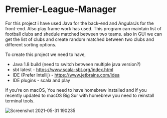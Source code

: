 # Premier-League-Manager

For this project i have used Java for the back-end and AngularJs for the front-end. Also play frame work has used.
This program can maintain list of football clubs and shedule matched between two teams. also in GUI we can get the list of clubs and create random matched between two clubs and different sorting options.

To create this project we need to have,

* Java 1.8 build (need to switch between multiple java version?)
* sbt latest - https://www.scala-sbt.org/index.html
* IDE (Prefer Intellij) - https://www.jetbrains.com/idea
* IDE plugins - scala and play

If you’re on macOS,
You need to have homebrew installed and if you recently updated to
macOS Big Sur with homebrew you need to reinstall terminal tools.

![Screenshot 2021-05-31 190235](https://user-images.githubusercontent.com/61341298/120209072-dd88d500-c24b-11eb-96f9-c6d8a3b07775.png)
